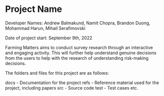# Project Name

Developer Names: Andrew Balmakund, Namit Chopra, Brandon Duong, Mohammad Harun, Mihail Serafimovski

Date of project start: September 9th, 2022

Farming Matters aims to conduct survey research through an interactive and engaging activity. 
This will further help understand genuine decisions from the users to help with the research of understanding
risk-making decisions.

The folders and files for this project are as follows:

docs - Documentation for the project
refs - Reference material used for the project, including papers
src - Source code
test - Test cases
etc.